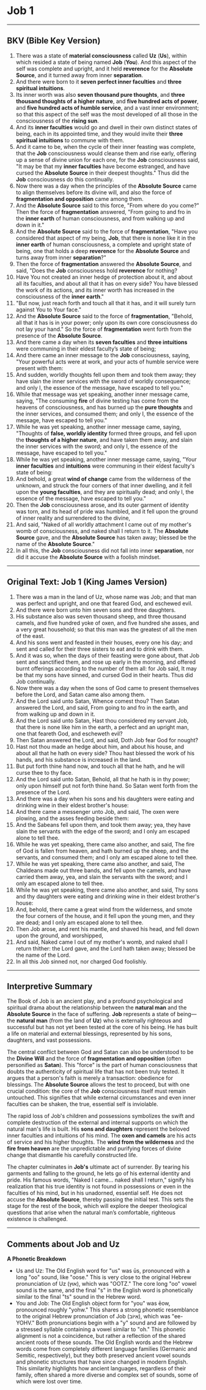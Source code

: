 # Job 1

---



## **BKV (Bible Key Version)**

1. There was a state of **material consciousness** called **Uz** (**Us**), within which resided a state of being named **Job** (**You**). And this aspect of the self was complete and upright, and it held **reverence** for the **Absolute Source**, and it turned away from inner **separation**.
2. And there were born to it **seven perfect inner faculties** and **three spiritual intuitions**.
3. Its inner worth was also **seven thousand pure thoughts**, and **three thousand thoughts of a higher nature**, and **five hundred acts of power**, and **five hundred acts of humble service**, and a vast inner environment; so that this aspect of the self was the most developed of all those in the consciousness of the **rising sun**.
4. And its **inner faculties** would go and dwell in their own distinct states of being, each in its appointed time, and they would invite their **three spiritual intuitions** to commune with them.
5. And it came to be, when the cycle of their inner feasting was complete, that the **Job** consciousness would cleanse them and rise early, offering up a sense of divine union for each one, for the **Job** consciousness said, "It may be that my **inner faculties** have become estranged, and have cursed the **Absolute Source** in their deepest thoughts." Thus did the **Job** consciousness do this continually.
6. Now there was a day when the principles of the **Absolute Source** came to align themselves before its divine will, and also the force of **fragmentation and opposition** came among them.
7. And the **Absolute Source** said to this force, "From where do you come?" Then the force of **fragmentation** answered, "From going to and fro in the **inner earth** of human consciousness, and from walking up and down in it."
8. And the **Absolute Source** said to the force of **fragmentation**, "Have you considered that aspect of my being, **Job**, that there is none like it in the **inner earth** of human consciousness, a complete and upright state of being, one that holds a deep **reverence** for the **Absolute Source** and turns away from inner **separation**?"
9. Then the force of **fragmentation** answered the **Absolute Source**, and said, "Does the **Job** consciousness hold **reverence** for nothing?
10. Have You not created an inner hedge of protection about it, and about all its faculties, and about all that it has on every side? You have blessed the work of its actions, and its inner worth has increased in the consciousness of the **inner earth**."
11. "But now, just reach forth and touch all that it has, and it will surely turn against You to Your face."
12. And the **Absolute Source** said to the force of **fragmentation**, "Behold, all that it has is in your power; only upon its own core consciousness do not lay your hand." So the force of **fragmentation** went forth from the presence of the **Absolute Source**.
13. And there came a day when its **seven faculties** and **three intuitions** were communing in their eldest faculty’s state of being;
14. And there came an inner message to the **Job** consciousness, saying, "Your powerful acts were at work, and your acts of humble service were present with them:
15. And sudden, worldly thoughts fell upon them and took them away; they have slain the inner services with the sword of worldly consequence; and only I, the essence of the message, have escaped to tell you."
16. While that message was yet speaking, another inner message came, saying, "The consuming **fire** of divine testing has come from the heavens of consciousness, and has burned up the **pure thoughts** and the inner services, and consumed them; and only I, the essence of the message, have escaped to tell you."
17. While he was yet speaking, another inner message came, saying, "Thoughts of **false, worldly identity** formed three groups, and fell upon the **thoughts of a higher nature**, and have taken them away, and slain the inner services with the sword; and only I, the essence of the message, have escaped to tell you."
18. While he was yet speaking, another inner message came, saying, "Your **inner faculties** and **intuitions** were communing in their eldest faculty's state of being:
19. And behold, a great **wind of change** came from the wilderness of the unknown, and struck the four corners of that inner dwelling, and it fell upon the **young faculties**, and they are spiritually dead; and only I, the essence of the message, have escaped to tell you."
20. Then the **Job** consciousness arose, and its outer garment of identity was torn, and its head of pride was humbled, and it fell upon the ground of inner reality and surrendered to the divine,
21. And said, "Naked of all worldly attachment I came out of my mother's womb of consciousness, and naked shall I return to it. The **Absolute Source** gave, and the **Absolute Source** has taken away; blessed be the name of the **Absolute Source**."
22. In all this, the **Job** consciousness did not fall into inner **separation**, nor did it accuse the **Absolute Source** with a foolish mindset.

***

## **Original Text: Job 1 (King James Version)**

1. There was a man in the land of Uz, whose name was Job; and that man was perfect and upright, and one that feared God, and eschewed evil.
2. And there were born unto him seven sons and three daughters.
3. His substance also was seven thousand sheep, and three thousand camels, and five hundred yoke of oxen, and five hundred she asses, and a very great household; so that this man was the greatest of all the men of the east.
4. And his sons went and feasted in their houses, every one his day; and sent and called for their three sisters to eat and to drink with them.
5. And it was so, when the days of their feasting were gone about, that Job sent and sanctified them, and rose up early in the morning, and offered burnt offerings according to the number of them all: for Job said, It may be that my sons have sinned, and cursed God in their hearts. Thus did Job continually.
6. Now there was a day when the sons of God came to present themselves before the Lord, and Satan came also among them.
7. And the Lord said unto Satan, Whence comest thou? Then Satan answered the Lord, and said, From going to and fro in the earth, and from walking up and down in it.
8. And the Lord said unto Satan, Hast thou considered my servant Job, that there is none like him in the earth, a perfect and an upright man, one that feareth God, and escheweth evil?
9. Then Satan answered the Lord, and said, Doth Job fear God for nought?
10. Hast not thou made an hedge about him, and about his house, and about all that he hath on every side? Thou hast blessed the work of his hands, and his substance is increased in the land.
11. But put forth thine hand now, and touch all that he hath, and he will curse thee to thy face.
12. And the Lord said unto Satan, Behold, all that he hath is in thy power; only upon himself put not forth thine hand. So Satan went forth from the presence of the Lord.
13. And there was a day when his sons and his daughters were eating and drinking wine in their eldest brother's house:
14. And there came a messenger unto Job, and said, The oxen were plowing, and the asses feeding beside them:
15. And the Sabeans fell upon them, and took them away; yea, they have slain the servants with the edge of the sword; and I only am escaped alone to tell thee.
16. While he was yet speaking, there came also another, and said, The fire of God is fallen from heaven, and hath burned up the sheep, and the servants, and consumed them; and I only am escaped alone to tell thee.
17. While he was yet speaking, there came also another, and said, The Chaldeans made out three bands, and fell upon the camels, and have carried them away, yea, and slain the servants with the sword; and I only am escaped alone to tell thee.
18. While he was yet speaking, there came also another, and said, Thy sons and thy daughters were eating and drinking wine in their eldest brother's house:
19. And, behold, there came a great wind from the wilderness, and smote the four corners of the house, and it fell upon the young men, and they are dead; and I only am escaped alone to tell thee.
20. Then Job arose, and rent his mantle, and shaved his head, and fell down upon the ground, and worshipped,
21. And said, Naked came I out of my mother's womb, and naked shall I return thither: the Lord gave, and the Lord hath taken away; blessed be the name of the Lord.
22. In all this Job sinned not, nor charged God foolishly.

***
## **Interpretive Summary**

The Book of Job is an ancient play, and a profound psychological and spiritual drama about the relationship between the **natural man** and the **Absolute Source** in the face of suffering. **Job** represents a state of being—the **natural man** (from the land of **Uz**) who is externally righteous and successful but has not yet been tested at the core of his being. He has built a life on material and external blessings, represented by his sons, daughters, and vast possessions.

The central conflict between God and Satan can also be understood to be the **Divine Will** and the force of **fragmentation and opposition** (often personified as **Satan**). This "force" is the part of human consciousness that doubts the authenticity of spiritual life that has not been truly tested. It argues that a person's faith is merely a transaction: obedience for blessings. The **Absolute Source** allows the test to proceed, but with one crucial condition: the core of the **Job** consciousness itself must remain untouched. This signifies that while external circumstances and even inner faculties can be shaken, the true, essential self is inviolable.

The rapid loss of Job's children and possessions symbolizes the swift and complete destruction of the external and internal supports on which the natural man's life is built. His **sons and daughters** represent the beloved inner faculties and intuitions of his mind. The **oxen and camels** are his acts of service and his higher thoughts. The **wind from the wilderness** and the **fire from heaven** are the unpredictable and purifying forces of divine change that dismantle his carefully constructed life.

The chapter culminates in **Job's** ultimate act of surrender. By tearing his garments and falling to the ground, he lets go of his external identity and pride. His famous words, "Naked I came... naked shall I return," signify his realization that his true identity is not found in possessions or even in the faculties of his mind, but in his unadorned, essential self. He does not accuse the **Absolute Source**, thereby passing the initial test. This sets the stage for the rest of the book, which will explore the deeper theological questions that arise when the natural man’s comfortable, righteous existence is challenged.

---

## Comments about Job and Uz

**A Phonetic Breakdown**

* Us and Uz: The Old English word for "us" was ūs, pronounced with a long "oo" sound, like "oose." This is very close to the original Hebrew pronunciation of Uz (אוּץ), which was "OOTZ." The core long "oo" vowel sound is the same, and the final "s" in the English word is phonetically similar to the final "ts" sound in the Hebrew word.
* You and Job: The Old English object form for "you" was ēow, pronounced roughly "yohw." This shares a strong phonetic resemblance to the original Hebrew pronunciation of Job (אִיּוֹב), which was "ee-YOHV." Both pronunciations begin with a "y" sound and are followed by a stressed syllable containing a vowel similar to "oh."
This phonetic alignment is not a coincidence, but rather a reflection of the shared ancient roots of these sounds. The Old English words and the Hebrew words come from completely different language families (Germanic and Semitic, respectively), but they both preserved ancient vowel sounds and phonetic structures that have since changed in modern English.
This similarity highlights how ancient languages, regardless of their family, often shared a more diverse and complex set of sounds, some of which were lost over time.
